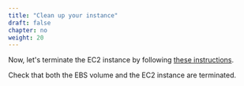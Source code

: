 ```yaml
---
title: "Clean up your instance"
draft: false
chapter: no
weight: 20
---
```


Now, let's terminate the EC2 instance by following [these instructions](https://docs.aws.amazon.com/AWSEC2/latest/UserGuide/terminating-instances.html#terminating-instances-console). 

Check that both the EBS volume and the EC2 instance are terminated.